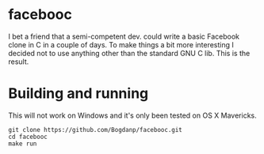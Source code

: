 # facebooc

I bet a friend that a semi-competent dev. could write a basic
Facebook clone in C in a couple of days. To make things a bit more
interesting I decided not to use anything other than the standard GNU
C lib. This is the result.

# Building and running

This will not work on Windows and it's only been tested on OS X
Mavericks.

    git clone https://github.com/Bogdanp/facebooc.git
    cd facebooc
    make run
